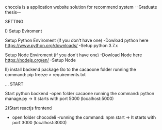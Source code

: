 chocola is a application website solution for recommend system
--Graduate thesis--

SETTING

I) Setup Eviroment

Setup Python Enviroment (if you don't have one) -Dowload python here https://www.python.org/downloads/ -Setup python 3.7.x

Setup Node Enviroment (if you don't have one) -Dowload Node here https://nodejs.org/en/ -Setup Node

II) install backend package
Go to the cacaoone folder running the command:
pip freeze > requirements.txt

... START

Start python backend 
-open folder cacaone
running the command:
 python manage.py ->
 It starts with port 5000 (localhost:5000)

2)Start reactjs frontend 
- open folder chocodeli 
-running the  command: 
npm start
 -> It starts with port 3000 (localhost:3000)

